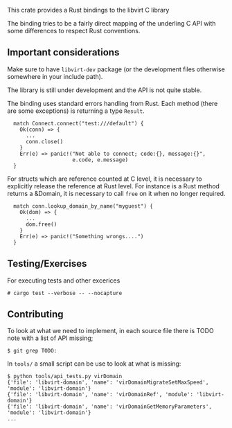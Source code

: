 This crate provides a Rust bindings to the libvirt C library

The binding tries to be a fairly direct mapping of the underling C API
with some differences to respect Rust conventions.

## Important considerations

Make sure to have `libvirt-dev` package (or the development files
otherwise somewhere in your include path).

The library is still under development and the API is not quite
stable.

The binding uses standard errors handling from Rust. Each method
(there are some exceptions) is returning a type `Result`.

```
  match Connect.connect("test:///default") {
    Ok(conn) => {
      ...
      conn.close()
    }
    Err(e) => panic!("Not able to connect; code:{}, message:{}",
                     e.code, e.message)
  }
```

For structs which are reference counted at C level, it is necessary to
explicitly release the reference at Rust level. For instance is a Rust
method returns a &Domain, it is necessary to call `free` on it when no
longer required.

```
  match conn.lookup_domain_by_name("myguest") {
    Ok(dom) => {
      ...
      dom.free()
    }
    Err(e) => panic!("Something wrongs....")
  }
```

## Testing/Exercises

For executing tests and other excerices

```
# cargo test --verbose -- --nocapture
```

## Contributing

To look at what we need to implement, in each source file there is
TODO note with a list of API missing;

```
$ git grep TODO:
```

In `tools/` a small script can be use to look at what is missing:

```
$ python tools/api_tests.py virDomain
{'file': 'libvirt-domain', 'name': 'virDomainMigrateSetMaxSpeed', 'module': 'libvirt-domain'}
{'file': 'libvirt-domain', 'name': 'virDomainRef', 'module': 'libvirt-domain'}
{'file': 'libvirt-domain', 'name': 'virDomainGetMemoryParameters', 'module': 'libvirt-domain'}
...
```